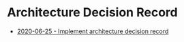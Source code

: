 # Architecture Decision Record

*  [2020-06-25 - Implement architecture decision record](2020-06-25-Implement-architecture-decision-records.md)
